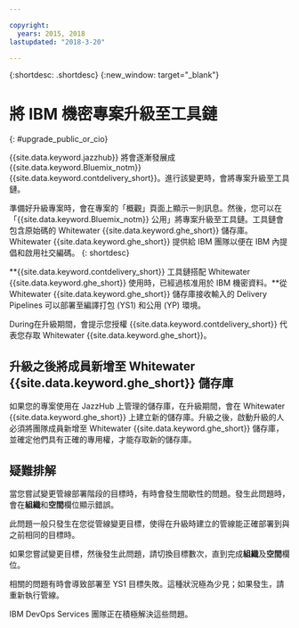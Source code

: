 ```yaml
---

copyright:
  years: 2015, 2018
lastupdated: "2018-3-20"

---
```


{:shortdesc: .shortdesc}
{:new_window: target="_blank"}

# 將 IBM 機密專案升級至工具鏈 
{: #upgrade_public_or_cio}

{{site.data.keyword.jazzhub}} 將會逐漸發展成 {{site.data.keyword.Bluemix_notm}} {{site.data.keyword.contdelivery_short}}。進行該變更時，會將專案升級至工具鏈。

準備好升級專案時，會在專案的「概觀」頁面上顯示一則訊息。然後，您可以在「{{site.data.keyword.Bluemix_notm}} 公用」將專案升級至工具鏈。工具鏈會包含原始碼的 Whitewater {{site.data.keyword.ghe_short}} 儲存庫。Whitewater {{site.data.keyword.ghe_short}} 提供給 IBM 團隊以便在 IBM 內提倡和啟用社交編碼。
{: shortdesc}

**{{site.data.keyword.contdelivery_short}} 工具鏈搭配 Whitewater {{site.data.keyword.ghe_short}} 使用時，已經過核准用於 IBM 機密資料。**從 Whitewater {{site.data.keyword.ghe_short}} 儲存庫接收輸入的 Delivery Pipelines 可以部署至編譯打包 (YS1) 和公用 (YP) 環境。

During在升級期間，會提示您授權 {{site.data.keyword.contdelivery_short}} 代表您存取 Whitewater {{site.data.keyword.ghe_short}}。

## 升級之後將成員新增至 Whitewater {{site.data.keyword.ghe_short}} 儲存庫

如果您的專案使用在 JazzHub 上管理的儲存庫，在升級期間，會在 Whitewater {{site.data.keyword.ghe_short}} 上建立新的儲存庫。升級之後，啟動升級的人必須將團隊成員新增至 Whitewater {{site.data.keyword.ghe_short}} 儲存庫，並確定他們具有正確的專用權，才能存取新的儲存庫。

## 疑難排解

當您嘗試變更管線部署階段的目標時，有時會發生間歇性的問題。發生此問題時，會在**組織**和**空間**欄位顯示錯誤。

此問題一般只發生在您從管線變更目標，使得在升級時建立的管線能正確部署到與之前相同的目標時。

如果您嘗試變更目標，然後發生此問題，請切換目標數次，直到完成**組織**及**空間**欄位。

相關的問題有時會導致部署至 YS1 目標失敗。這種狀況極為少見；如果發生，請重新執行管線。

IBM DevOps Services 團隊正在積極解決這些問題。

